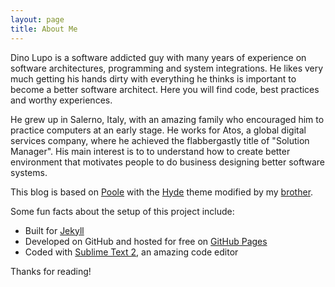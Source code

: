 ```yaml
---
layout: page
title: About Me
---
```


<p class="message">
  Dino Lupo is a software addicted guy with many years of experience on software architectures, programming and system integrations. He likes very much getting his hands dirty with everything he thinks is important to become a better software architect. Here you will find code, best practices and worthy experiences.
</p>

He grew up in Salerno, Italy, with an amazing family who encouraged him to practice computers at an early stage. 
He works for Atos, a global digital services company, where he achieved the flabbergastly title of "Solution Manager".
His main interest is to to understand how to create better environment that motivates people to do business designing better software systems.  


This blog is based on [Poole](https://github.com/poole/poole) with the [Hyde](http://hyde.getpoole.com) theme modified by my [brother](http://www.needanamemusic.com/site/).


Some fun facts about the setup of this project include:

* Built for [Jekyll](http://jekyllrb.com)
* Developed on GitHub and hosted for free on [GitHub Pages](https://pages.github.com)
* Coded with [Sublime Text 2](http://sublimetext.com), an amazing code editor

Thanks for reading!
